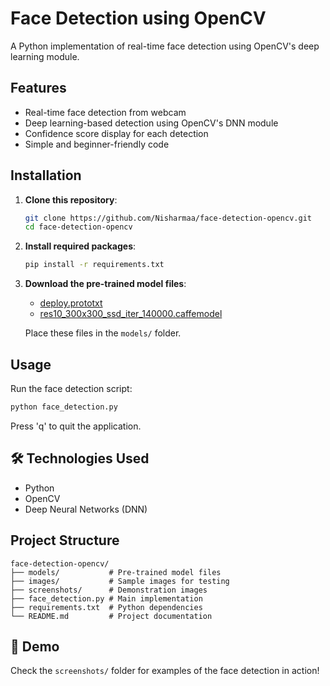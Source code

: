 # Face Detection using OpenCV

A Python implementation of real-time face detection using OpenCV's deep learning module.

##  Features

- Real-time face detection from webcam
- Deep learning-based detection using OpenCV's DNN module
- Confidence score display for each detection
- Simple and beginner-friendly code

##  Installation

1. **Clone this repository**:
   ```bash
   git clone https://github.com/Nisharmaa/face-detection-opencv.git
   cd face-detection-opencv
   ```

2. **Install required packages**:
   ```bash
   pip install -r requirements.txt
   ```

3. **Download the pre-trained model files**:
   - [deploy.prototxt](https://github.com/opencv/opencv/blob/master/samples/dnn/face_detector/deploy.prototxt)
   - [res10_300x300_ssd_iter_140000.caffemodel](https://github.com/opencv/opencv_3rdparty/raw/dnn_samples_face_detector_20170830/res10_300x300_ssd_iter_140000.caffemodel)

   Place these files in the `models/` folder.

##  Usage

Run the face detection script:
```bash
python face_detection.py
```

Press 'q' to quit the application.

## 🛠️ Technologies Used

- Python
- OpenCV
- Deep Neural Networks (DNN)

## Project Structure

```
face-detection-opencv/
├── models/           # Pre-trained model files
├── images/           # Sample images for testing
├── screenshots/      # Demonstration images
├── face_detection.py # Main implementation
├── requirements.txt  # Python dependencies
└── README.md         # Project documentation
```

## 📸 Demo

Check the `screenshots/` folder for examples of the face detection in action!